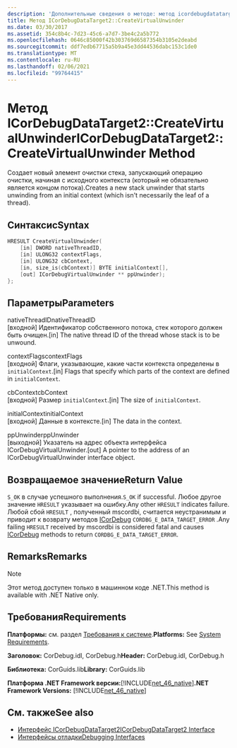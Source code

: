 ```yaml
---
description: 'Дополнительные сведения о методе: метод icordebugdatatarget2:: Креатевиртуалунвиндер'
title: Метод ICorDebugDataTarget2::CreateVirtualUnwinder
ms.date: 03/30/2017
ms.assetid: 354c8b4c-7d23-45c6-a7d7-3be4c2a5b772
ms.openlocfilehash: 0646c85000f42b303769d6587354b3105e2deabd
ms.sourcegitcommit: ddf7edb67715a5b9a45e3dd44536dabc153c1de0
ms.translationtype: MT
ms.contentlocale: ru-RU
ms.lasthandoff: 02/06/2021
ms.locfileid: "99764415"
---
```

# <a name="icordebugdatatarget2createvirtualunwinder-method"></a><span data-ttu-id="17427-103">Метод ICorDebugDataTarget2::CreateVirtualUnwinder</span><span class="sxs-lookup"><span data-stu-id="17427-103">ICorDebugDataTarget2::CreateVirtualUnwinder Method</span></span>

<span data-ttu-id="17427-104">Создает новый элемент очистки стека, запускающий операцию очистки, начиная с исходного контекста (который не обязательно является концом потока).</span><span class="sxs-lookup"><span data-stu-id="17427-104">Creates a new stack unwinder that starts unwinding from an initial context (which isn't necessarily the leaf of a thread).</span></span>  
  
## <a name="syntax"></a><span data-ttu-id="17427-105">Синтаксис</span><span class="sxs-lookup"><span data-stu-id="17427-105">Syntax</span></span>  
  
```cpp  
HRESULT CreateVirtualUnwinder(  
    [in] DWORD nativeThreadID,  
    [in] ULONG32 contextFlags,  
    [in] ULONG32 cbContext,  
    [in, size_is(cbContext)] BYTE initialContext[],  
    [out] ICorDebugVirtualUnwinder ** ppUnwinder);  
};  
```  
  
## <a name="parameters"></a><span data-ttu-id="17427-106">Параметры</span><span class="sxs-lookup"><span data-stu-id="17427-106">Parameters</span></span>  

 <span data-ttu-id="17427-107">nativeThreadID</span><span class="sxs-lookup"><span data-stu-id="17427-107">nativeThreadID</span></span>  
 <span data-ttu-id="17427-108">[входной] Идентификатор собственного потока, стек которого должен быть очищен.</span><span class="sxs-lookup"><span data-stu-id="17427-108">[in] The native thread ID of the thread whose stack is to be unwound.</span></span>  
  
 <span data-ttu-id="17427-109">contextFlags</span><span class="sxs-lookup"><span data-stu-id="17427-109">contextFlags</span></span>  
 <span data-ttu-id="17427-110">[входной] Флаги, указывающие, какие части контекста определены в `initialContext`.</span><span class="sxs-lookup"><span data-stu-id="17427-110">[in] Flags that specify which parts of the context are defined in `initialContext`.</span></span>  
  
 <span data-ttu-id="17427-111">cbContext</span><span class="sxs-lookup"><span data-stu-id="17427-111">cbContext</span></span>  
 <span data-ttu-id="17427-112">[входной] Размер `initialContext`.</span><span class="sxs-lookup"><span data-stu-id="17427-112">[in] The size of `initialContext`.</span></span>  
  
 <span data-ttu-id="17427-113">initialContext</span><span class="sxs-lookup"><span data-stu-id="17427-113">initialContext</span></span>  
 <span data-ttu-id="17427-114">[входной] Данные в контексте.</span><span class="sxs-lookup"><span data-stu-id="17427-114">[in] The data in the context.</span></span>  
  
 <span data-ttu-id="17427-115">ppUnwinder</span><span class="sxs-lookup"><span data-stu-id="17427-115">ppUnwinder</span></span>  
 <span data-ttu-id="17427-116">[выходной] Указатель на адрес объекта интерфейса ICorDebugVirtualUnwinder.</span><span class="sxs-lookup"><span data-stu-id="17427-116">[out] A pointer to the address of an ICorDebugVirtualUnwinder interface object.</span></span>  
  
## <a name="return-value"></a><span data-ttu-id="17427-117">Возвращаемое значение</span><span class="sxs-lookup"><span data-stu-id="17427-117">Return Value</span></span>  

 <span data-ttu-id="17427-118">`S_OK` в случае успешного выполнения.</span><span class="sxs-lookup"><span data-stu-id="17427-118">`S_OK` if successful.</span></span> <span data-ttu-id="17427-119">Любое другое значение `HRESULT` указывает на ошибку.</span><span class="sxs-lookup"><span data-stu-id="17427-119">Any other `HRESULT` indicates failure.</span></span> <span data-ttu-id="17427-120">Любой сбой `HRESULT` , полученный mscordbi, считается неустранимым и приводит к возврату методов [ICorDebug](icordebug-interface.md) `CORDBG_E_DATA_TARGET_ERROR` .</span><span class="sxs-lookup"><span data-stu-id="17427-120">Any failing `HRESULT` received by mscordbi is considered fatal and causes [ICorDebug](icordebug-interface.md) methods to return `CORDBG_E_DATA_TARGET_ERROR`.</span></span>  
  
## <a name="remarks"></a><span data-ttu-id="17427-121">Remarks</span><span class="sxs-lookup"><span data-stu-id="17427-121">Remarks</span></span>  
  
> [!NOTE]
> <span data-ttu-id="17427-122">Этот метод доступен только в машинном коде .NET.</span><span class="sxs-lookup"><span data-stu-id="17427-122">This method is available with .NET Native only.</span></span>  
  
## <a name="requirements"></a><span data-ttu-id="17427-123">Требования</span><span class="sxs-lookup"><span data-stu-id="17427-123">Requirements</span></span>  

 <span data-ttu-id="17427-124">**Платформы:** см. раздел [Требования к системе](../../get-started/system-requirements.md).</span><span class="sxs-lookup"><span data-stu-id="17427-124">**Platforms:** See [System Requirements](../../get-started/system-requirements.md).</span></span>  
  
 <span data-ttu-id="17427-125">**Заголовок:** CorDebug.idl, CorDebug.h</span><span class="sxs-lookup"><span data-stu-id="17427-125">**Header:** CorDebug.idl, CorDebug.h</span></span>  
  
 <span data-ttu-id="17427-126">**Библиотека:** CorGuids.lib</span><span class="sxs-lookup"><span data-stu-id="17427-126">**Library:** CorGuids.lib</span></span>  
  
 <span data-ttu-id="17427-127">**Платформа .NET Framework версии:**[!INCLUDE[net_46_native](../../../../includes/net-46-native-md.md)]</span><span class="sxs-lookup"><span data-stu-id="17427-127">**.NET Framework Versions:** [!INCLUDE[net_46_native](../../../../includes/net-46-native-md.md)]</span></span>  
  
## <a name="see-also"></a><span data-ttu-id="17427-128">См. также</span><span class="sxs-lookup"><span data-stu-id="17427-128">See also</span></span>

- [<span data-ttu-id="17427-129">Интерфейс ICorDebugDataTarget2</span><span class="sxs-lookup"><span data-stu-id="17427-129">ICorDebugDataTarget2 Interface</span></span>](icordebugdatatarget2-interface.md)
- [<span data-ttu-id="17427-130">Интерфейсы отладки</span><span class="sxs-lookup"><span data-stu-id="17427-130">Debugging Interfaces</span></span>](debugging-interfaces.md)
